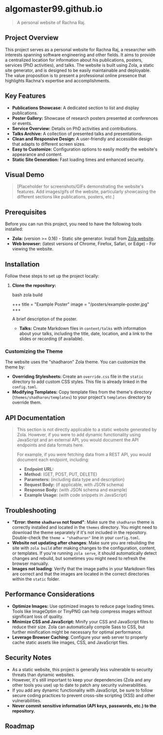 
# algomaster99.github.io

> A personal website of Rachna Raj.

## Project Overview

This project serves as a personal website for Rachna Raj, a researcher with interests spanning software engineering and other fields. It aims to provide a centralized location for information about his publications, posters, services (PhD activities), and talks. The website is built using Zola, a static site generator, and is designed to be easily maintainable and deployable. The value proposition is to present a professional online presence that highlights Rachna's expertise and accomplishments.

## Key Features

*   **Publications Showcase:** A dedicated section to list and display publications.
*   **Poster Gallery:** Showcase of research posters presented at conferences or events.
*   **Service Overview:** Details on PhD activities and contributions.
*   **Talks Archive:** A collection of presented talks and presentations.
*   **Clean and Responsive Design:** A user-friendly and accessible design that adapts to different screen sizes.
*   **Easy to Customize:** Configuration options to easily modify the website's appearance and content.
*   **Static Site Generation:**  Fast loading times and enhanced security.

## Visual Demo

> \[Placeholder for screenshots/GIFs demonstrating the website's features. Add images/gifs of the website, particularly showcasing the different sections like publications, posters, etc.]

## Prerequisites

Before you can run this project, you need to have the following tools installed:

*   **Zola:** (version >= 0.16) - Static site generator.  Install from [Zola website](https://www.getzola.org/).
*   **Web browser:** (latest versions of Chrome, Firefox, Safari, or Edge) - For viewing the website.

## Installation

Follow these steps to set up the project locally:

1.  **Clone the repository:**

    bash
    zola build
    
    +++
    title = "Example Poster"
    image = "/posters/example-poster.jpg"
    +++

    A brief description of the poster.
    *   **Talks:**  Create Markdown files in `content/talks` with information about your talks, including the title, date, location, and a link to the slides or recording (if available).

### Customizing the Theme

The website uses the "shadharon" Zola theme.  You can customize the theme by:

*   **Overriding Stylesheets:** Create an `override.css` file in the `static` directory to add custom CSS styles. This file is already linked in the `config.toml`.
*   **Modifying Templates:**  Copy template files from the theme's directory (`themes/shadharon/templates`) to your project's `templates` directory to override them.

## API Documentation

> This section is not directly applicable to a static website generated by Zola.  However, if you were to add dynamic functionality using JavaScript and an external API, you would document the API endpoints and data formats here.
>
> For example, if you were fetching data from a REST API, you would document each endpoint, including:
>
> *   **Endpoint URL:**
> *   **Method:** (GET, POST, PUT, DELETE)
> *   **Parameters:** (including data type and description)
> *   **Request Body:** (if applicable, with JSON schema)
> *   **Response Body:** (with JSON schema and example)
> *   **Example Usage:** (with code snippets in JavaScript)

## Troubleshooting

*   **"Error: theme `shadharon` not found"**: Make sure the `shadharon` theme is correctly installed and located in the `themes` directory.  You might need to download the theme separately if it's not included in the repository.  Double-check the `theme = "shadharon"` line in your `config.toml`.
*   **Website not updating after changes**:  Make sure you are rebuilding the site with `zola build` after making changes to the configuration, content, or templates.  If you're running `zola serve`, it should automatically detect changes and rebuild, but sometimes you might need to refresh the browser manually.
*   **Images not loading**: Verify that the image paths in your Markdown files are correct and that the images are located in the correct directories within the `static` folder.

## Performance Considerations

*   **Optimize Images:**  Use optimized images to reduce page loading times. Tools like ImageOptim or TinyPNG can help compress images without significant loss of quality.
*   **Minimize CSS and JavaScript:**  Minify your CSS and JavaScript files to reduce their size. Zola can automatically compile Sass to CSS, but further minification might be necessary for optimal performance.
*   **Leverage Browser Caching:** Configure your web server to properly cache static assets like images, CSS, and JavaScript files.

## Security Notes

*   As a static website, this project is generally less vulnerable to security threats than dynamic websites.
*   However, it's still important to keep your dependencies (Zola and any other tools you use) up to date to patch any security vulnerabilities.
*   If you add any dynamic functionality with JavaScript, be sure to follow secure coding practices to prevent cross-site scripting (XSS) and other vulnerabilities.
*   **Never commit sensitive information (API keys, passwords, etc.) to the repository.**

## Roadmap

